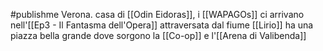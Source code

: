 #publishme 
Verona. casa di [[Odin Eidoras]], i [[WAPAGOs]] ci arrivano nell'[[Ep3 - Il Fantasma dell'Opera]]
attraversata dal fiume [[Lirio]] 
ha una piazza bella grande dove sorgono la [[Co-op]] e l'[[Arena di Valibenda]]